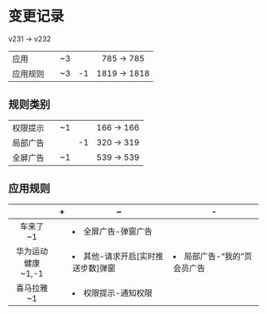 # 变更记录

v231 -> v232

||||||
|-|:-:|:-:|:-:|:-:|
|应用||~3||785 -> 785|
|应用规则||~3|-1|1819 -> 1818|

## 规则类别

||||||
|-|:-:|:-:|:-:|:-:|
|权限提示||~1||166 -> 166|
|局部广告|||-1|320 -> 319|
|全屏广告||~1||539 -> 539|

## 应用规则

||+|~|-|
|:-:|-|-|-|
|车来了<br>~1||<li>全屏广告-弹窗广告||
|华为运动健康<br>~1,-1||<li>其他-请求开启[实时推送步数]弹窗|<li>局部广告-“我的”页会员广告|
|喜马拉雅<br>~1||<li>权限提示-通知权限||

